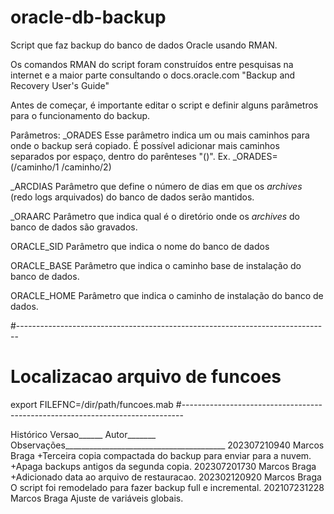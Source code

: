 # oracle-db-backup

Script que faz backup do banco de dados Oracle usando RMAN.

Os comandos RMAN do script foram construídos entre pesquisas na internet e a maior parte consultando o docs.oracle.com "Backup and Recovery User's Guide"

Antes de começar, é importante editar o script e definir alguns parâmetros para o funcionamento do backup.

Parâmetros:
_ORADES
Esse parâmetro indica um ou mais caminhos para onde o backup será copiado. É possível adicionar mais caminhos separados por espaço, dentro do parênteses "()". Ex.
_ORADES=(/caminho/1 /caminho/2)

_ARCDIAS
Parâmetro que define o número de dias em que os _archives_ (redo logs arquivados) do banco de dados serão mantidos.

_ORAARC
Parâmetro que indica qual é o diretório onde os _archives_ do banco de dados são gravados.

ORACLE_SID
Parâmetro que indica o nome do banco de dados

ORACLE_BASE
Parâmetro que indica o caminho base de instalação do banco de dados.

ORACLE_HOME
Parâmetro que indica o caminho de instalação do banco de dados.


#------------------------------------------------------------------------------
# Localizacao arquivo de funcoes
export FILEFNC=/dir/path/funcoes.mab
#------------------------------------------------------------------------------


Histórico
Versao______  Autor_______  Observações________________________________________
202307210940  Marcos Braga  +Terceira copia compactada do backup para enviar 
                            para a nuvem.
                            +Apaga backups antigos da segunda copia.
202307201730  Marcos Braga  +Adicionado data ao arquivo de restauracao.
202302120920  Marcos Braga  O script foi remodelado para fazer backup full e
                            incremental.
202107231228  Marcos Braga  Ajuste de variáveis globais.
